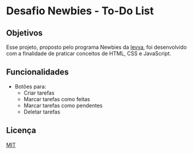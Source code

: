# Desafio Newbies - To-Do List

## Objetivos
 
Esse projeto, proposto pelo programa Newbies da [levva](https://www.linkedin.com/company/levva/), foi desenvolvido com a finalidade de praticar conceitos de HTML, CSS e JavaScript. 

## Funcionalidades

- Botões para: 
  - Criar tarefas
  - Marcar tarefas como feitas
  - Marcar tarefas como pendentes
  - Deletar tarefas

## Licença

[MIT](https://choosealicense.com/licenses/mit/)


